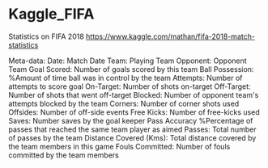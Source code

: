 # Kaggle_FIFA
Statistics on FIFA 2018
https://www.kaggle.com/mathan/fifa-2018-match-statistics

Meta-data:
Date: Match Date
Team: Playing Team
Opponent: Opponent Team
Goal Scored: Number of goals scored by this team
Ball Possession: %Amount of time ball was in control by the team
Attempts: Number of attempts to score goal
On-Target: Number of shots on-target
Off-Target: Number of shots that went off-target
Blocked: Number of opponent team's attempts blocked by the team
Corners: Number of corner shots used
Offsides: Number of off-side events
Free Kicks: Number of free-kicks used
Saves: Number saves by the goal keeper
Pass Accuracy %Percentage of passes that reached the same team player as aimed
Passes: Total number of passes by the team
Distance Covered (Kms): Total distance covered by the team members in this game
Fouls Committed: Number of fouls committed by the team members